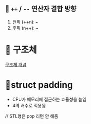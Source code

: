 ## 📌 ```++``` / ```--``` 연산자 결합 방향
1. 전위 (++n): ```←```
2. 후위 (n++): ```→```

# 📌 구조체
[구조체 개념](https://coding-factory.tistory.com/639)

# 📌struct padding
* CPU가 메모리에 접근하는 효율성을 높임
* 4의 배수로 적용됨

// STL형은 pop 리턴 안 해줌
